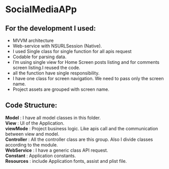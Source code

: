 # SocialMediaAPp

## For the development I used:

- MVVM architecture 
- Web-service with NSURLSession (Native).
- I used Single class for single function for all apis request
- Codable for parsing data.
- I’m using single view for Home Screen posts listing and for comments screen listing.I reused the code.
- all the function have single responsibility.
- I have one class for screen navigation. We need to pass only the screen name. 
- Project assets are grouped with screen name.

## Code Structure:

**Model**			:  I have all model classes in this folder.<br>
**View**  			:  UI of the Application.<br>
**viewMode**		:  Project business logic. Like apis call and the communication between view and model.<br>
**Controller**		:  All the controller class are this group. Also I divide classes according to the module.<br>
**WebService**	:  I have a generic class API request.<br> 
**Constant** 		:  Application constants.<br>
**Resources**	:   include Application fonts, assist and plist file.<br>
